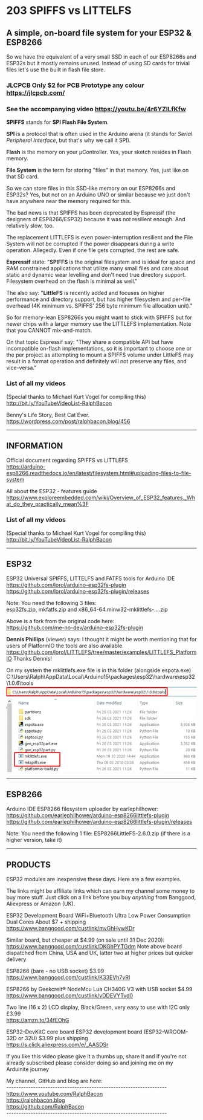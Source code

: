 # 203 SPIFFS vs LITTELFS
## A simple, on-board file system for your ESP32 &amp; ESP8266

So we have the equivalent of a very small SSD in each of our ESP8266s and ESP32s but it mostly remains unused. Instead of using SD cards for trivial files let's use the built in flash file store.

### JLCPCB Only $2 for PCB Prototype any colour https://jlcpcb.com/

### See the accompanying video https://youtu.be/4r6YZlLfKfw

**SPIFFS** stands for **SPI Flash File System**. 

**SPI** is a protocol that is often used in the Arduino arena (it stands for *Serial Peripheral Interface*, but that's why we call it SPI).

**Flash** is the memory on your μController. Yes, your sketch resides in Flash memory.

**File System** is the term for storing "files" in that memory. Yes, just like on that SD card.

So we can store files in this SSD-like memory on our ESP8266s and ESP32s? Yes, but not on an Arduino UNO or similar because we just don't have anywhere near the memory required for this.

The bad news is that SPIFFS has been deprecated by Espressif (the designers of ESP8266/ESP32) because it was not resilient enough. And relatively slow, too.

The replacement LITTLEFS is even power-interruption resilient and the File System will not be corrupted if the power disappears during a write operation. Allegedly. Even if one file gets corrupted, the rest are safe.

**Espressif** state: "**SPIFFS** is the original filesystem and is ideal for space and RAM constrained applications that utilize many small files and care about static and dynamic wear levelling and don’t need true directory support. Filesystem overhead on the flash is minimal as well."

The also say: "**LittleFS** is recently added and focuses on higher performance and directory support, but has higher filesystem and per-file overhead (4K minimum vs. SPIFFS’ 256 byte minimum file allocation unit)."

So for memory-lean ESP8266s you might want to stick with SPIFFS but for newer chips with a larger memory use the LITTLEFS implementation. Note that you CANNOT mix-and-match.

On that topic Espressif say: "They share a compatible API but have incompatible on-flash implementations, so it is important to choose one or the per project as attempting to mount a SPIFFS volume under LittleFS may result in a format operation and definitely will not preserve any files, and vice-versa."

### List of all my videos
(Special thanks to Michael Kurt Vogel for compiling this)  
http://bit.ly/YouTubeVideoList-RalphBacon

Benny's Life Story, Best Cat Ever.  
https://wordpress.com/post/ralphbacon.blog/456  

-----------
INFORMATION
-----------
Official document regarding SPIFFS vs LITTLEFS  
https://arduino-esp8266.readthedocs.io/en/latest/filesystem.html#uploading-files-to-file-system

All about the ESP32 - features guide  
https://www.exploreembedded.com/wiki/Overview_of_ESP32_features._What_do_they_practically_mean%3F


### List of all my videos
(Special thanks to Michael Kurt Vogel for compiling this)  
http://bit.ly/YouTubeVideoList-RalphBacon

-----
ESP32
-----

ESP32 Universal SPIFFS, LITTELFS and FATFS tools for Arduino IDE  
https://github.com/lorol/arduino-esp32fs-plugin  
https://github.com/lorol/arduino-esp32fs-plugin/releases  

Note: You need the following 3 files:  
esp32fs.zip, mkfatfs.zip and x86_64-64.minw32-mklittlefs-....zip  

Above is a fork from the original code here:  
https://github.com/me-no-dev/arduino-esp32fs-plugin

**Dennis Phillips** (viewer) says:
I thought it might be worth mentioning that for users of PlatformIO the tools are also available. https://github.com/lorol/LITTLEFS/tree/master/examples/LITTLEFS_PlatformIO
Thanks Dennis!

On my system the mklittlefs.exe file is in this folder (alongside espota.exe)  
C:\Users\Ralph\AppData\Local\Arduino15\packages\esp32\hardware\esp32\1.0.6\tools
<img src="/ESP32 Tools Folder (Package Dependent).jpg">

-------
ESP8266
-------

Arduino IDE ESP8266 filesystem uploader by earlephilhower:  
https://github.com/earlephilhower/arduino-esp8266littlefs-plugin  
https://github.com/earlephilhower/arduino-esp8266littlefs-plugin/releases

Note: You need the following 1 file:
ESP8266LittleFS-2.6.0.zip (if there is a higher version, take it)

--------
PRODUCTS
--------
ESP32 modules are inexpensive these days. Here are a few examples. 

The links might be affiliate links which can earn my channel some money to buy more stuff. Just click on a link before you buy *anything* from Banggood, Aliexpress or Amazon (UK).

ESP32 Development Board WiFi+Bluetooth Ultra Low Power Consumption Dual Cores About $7 + shipping  
https://www.banggood.com/custlink/mvGhHywKDr

Similar board, but cheaper at $4.99 (on sale until 31 Dec 2020):  
https://www.banggood.com/custlink/DKGhPYTGdm
Note above board dispatched from China, USA and UK, latter two at higher prices but quicker delivery  

ESP8266 (bare - no USB socket) $3.99  
https://www.banggood.com/custlink/K33EVh7vRl  

ESP8266 by Geekcreit® NodeMcu Lua CH340G V3 with USB socket $4.99  
https://www.banggood.com/custlink/vDDEVYTvd0  

Two line (16 x 2) LCD display, Black/Green, very easy to use with I2C only £3.99  
https://amzn.to/34fEOhG  

ESP32-DevKitC core board ESP32 development board (ESP32-WROOM-32D or 32U) $3.99 plus shipping  
https://s.click.aliexpress.com/e/_AASDSr  

If you like this video please give it a thumbs up, share it and if you're not already subscribed please consider doing so and joining me on my Arduinite journey

My channel, GitHub and blog are here:  
\------------------------------------------------------------------  
https://www.youtube.com/RalphBacon  
https://ralphbacon.blog  
https://github.com/RalphBacon  
\------------------------------------------------------------------
